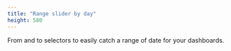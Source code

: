 ```yaml
---
title: "Range slider by day"
height: 580
---
```


From and to selectors to easily catch a range of date for your dashboards.
